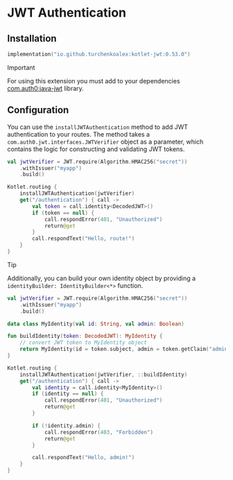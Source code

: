 # JWT Authentication

## Installation

```kotlin
implementation("io.github.turchenkoalex:kotlet-jwt:0.53.0")
```

> [!IMPORTANT]
> For using this extension you must add to your
> dependencies [com.auth0:java-jwt](https://mvnrepository.com/artifact/com.auth0/java-jwt) library.

## Configuration

You can use the `installJWTAuthentication` method to add JWT authentication to your routes. The method takes a
`com.auth0.jwt.interfaces.JWTVerifier` object as a parameter, which contains the logic for constructing and validating
JWT tokens.

```kotlin
val jwtVerifier = JWT.require(Algorithm.HMAC256("secret"))
    .withIssuer("myapp")
    .build()

Kotlet.routing {
    installJWTAuthentication(jwtVerifier)
    get("/authentication") { call ->
        val token = call.identity<DecodedJWT>()
        if (token == null) {
            call.respondError(401, "Unauthorized")
            return@get
        }
        call.respondText("Hello, route!")
    }
}
```

> [!TIP]
> Additionally, you can build your own identity object by providing a `identityBuilder: IdentityBuilder<*>` function.

```kotlin
val jwtVerifier = JWT.require(Algorithm.HMAC256("secret"))
    .withIssuer("myapp")
    .build()

data class MyIdentity(val id: String, val admin: Boolean)

fun buildIdentity(token: DecodedJWT): MyIdentity {
    // convert JWT token to MyIdentity object
    return MyIdentity(id = token.subject, admin = token.getClaim("admin").asBoolean())
}

Kotlet.routing {
    installJWTAuthentication(jwtVerifier, ::buildIdentity)
    get("/authentication") { call ->
        val identity = call.identity<MyIdentity>()
        if (identity == null) {
            call.respondError(401, "Unauthorized")
            return@get
        }

        if (!identity.admin) {
            call.respondError(403, "Forbidden")
            return@get
        }

        call.respondText("Hello, admin!")
    }
}
```
